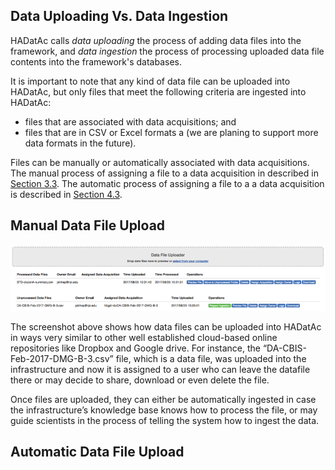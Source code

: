## Data Uploading Vs. Data Ingestion

HADatAc calls _data uploading_ the process of adding data files into the framework, and _data ingestion_ the process of processing uploaded data file contents into the framework's databases. 

It is important to note that any kind of data file can be uploaded into HADatAc, but only files that meet the following criteria are ingested into HADatAc: 

* files that are associated with data acquisitions; and 
* files that are in CSV or Excel formats a (we are planing to support more data formats in the future). 

Files can be manually or automatically associated with data acquisitions. The manual process of assigning a file to a data acquisition in described in [Section 3.3](https://github.com/paulopinheiro1234/hadatac/wiki/3.3.-Data-Preparation-and-Ingestion). The automatic process of assigning a file to a a data acquisition is described in [Section 4.3](https://github.com/paulopinheiro1234/hadatac/wiki/4.3.-Metadata-Specification-(SSD,-OAS,-SDD)#432-object-access-specification-oas).   

## Manual Data File Upload

![](https://raw.githubusercontent.com/paulopinheiro1234/hadatac-screenshots/master/Sec3/DatafileManagement.png)

The screenshot above shows how data files can be uploaded into HADatAc in ways very similar to other well established cloud-based online repositories like Dropbox and Google drive. For instance, the “DA-CBIS-Feb-2017-DMG-B-3.csv” file, which is a data file, was uploaded into the infrastructure and now it is assigned to a user who can leave the datafile there or may decide to share, download or even delete the file. 

Once files are uploaded, they can either be automatically ingested in case the infrastructure’s knowledge base knows how to process the file, or may guide scientists in the process of telling the system how to ingest the data. 

## Automatic Data File Upload

